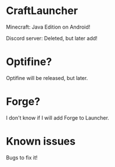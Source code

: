 # CraftLauncher
Minecraft: Java Edition on Android!

Discord server:
Deleted, but later add!

# Optifine?
Optifine will be released, but later.

# Forge?
I don't know if I will add Forge to Launcher.

# Known issues
Bugs to fix it!
